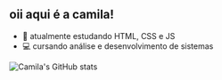 ## oii aqui é a camila! 
- 📕 atualmente estudando HTML, CSS e JS
- 💻 cursando análise e desenvolvimento de sistemas 

![Camila's GitHub stats](https://github-readme-stats.vercel.app/api?username=camiyuka&count_private=true&theme=synthwave&show_icons=true)<br>

